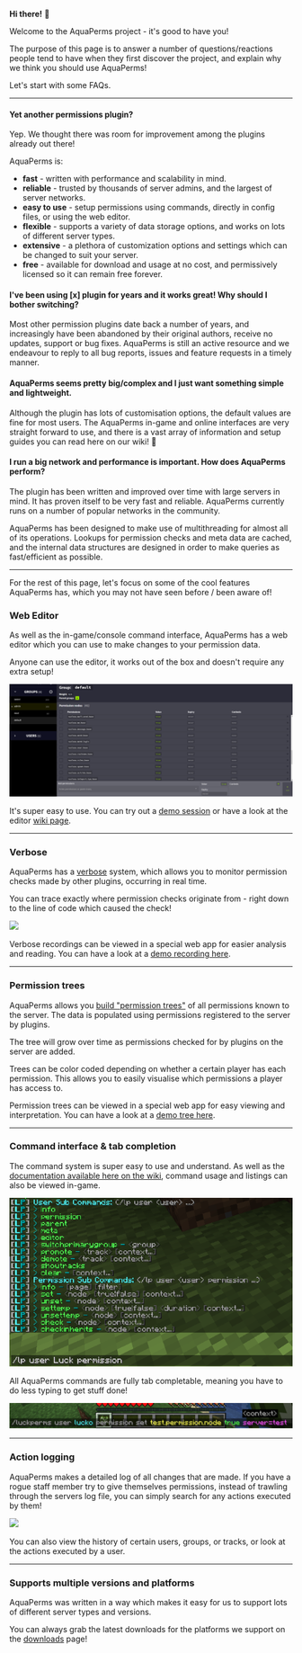 **Hi there!** 👋

Welcome to the AquaPerms project - it's good to have you!

The purpose of this page is to answer a number of questions/reactions people tend to have when they first discover the project, and explain why we think you should use AquaPerms!

Let's start with some FAQs.

___

#### Yet another permissions plugin?
Yep. We thought there was room for improvement among the plugins already out there!

AquaPerms is:

* **fast** - written with performance and scalability in mind.
* **reliable** - trusted by thousands of server admins, and the largest of server networks.
* **easy to use** - setup permissions using commands, directly in config files, or using the web editor.
* **flexible** - supports a variety of data storage options, and works on lots of different server types.
* **extensive** - a plethora of customization options and settings which can be changed to suit your server.
* **free** - available for download and usage at no cost, and permissively licensed so it can remain free forever.

#### I've been using [x] plugin for years and it works great! Why should I bother switching?
Most other permission plugins date back a number of years, and increasingly have been abandoned by their original authors, receive no updates, support or bug fixes. AquaPerms is still an active resource and we endeavour to reply to all bug reports, issues and feature requests in a timely manner.

#### AquaPerms seems pretty big/complex and I just want something simple and lightweight.
Although the plugin has lots of customisation options, the default values are fine for most users.
The AquaPerms in-game and online interfaces are very straight forward to use, and there is a vast array of information and setup guides you can read here on our wiki! 🎉

#### I run a big network and performance is important. How does AquaPerms perform?
The plugin has been written and improved over time with large servers in mind. It has proven itself to be very fast and reliable. AquaPerms currently runs on a number of popular networks in the community.

AquaPerms has been designed to make use of multithreading for almost all of its operations. Lookups for permission checks and meta data are cached, and the internal data structures are designed in order to make queries as fast/efficient as possible.

___

For the rest of this page, let's focus on some of the cool features AquaPerms has, which you may not have seen before / been aware of!

### Web Editor
As well as the in-game/console command interface, AquaPerms has a web editor which you can use to make changes to your permission data.

Anyone can use the editor, it works out of the box and doesn't require any extra setup!

![](../img/whyluckperms-1.png)

It's super easy to use. You can try out a [demo session](https://luckperms.net/editor/demo) or have a look at the editor [wiki page](Web-Editor).

___

### Verbose
AquaPerms has a [verbose](Verbose) system, which allows you to monitor permission checks made by other plugins, occurring in real time.

You can trace exactly where permission checks originate from - right down to the line of code which caused the check!

![](../img/whyluckperms-2.png)

Verbose recordings can be viewed in a special web app for easier analysis and reading. You can have a look at a [demo recording here](https://luckperms.net/verbose/demo).

___

### Permission trees
AquaPerms allows you [build "permission trees"](General-Commands#ap-tree-scope-player) of all permissions known to the server. The data is populated using permissions registered to the server by plugins.

The tree will grow over time as permissions checked for by plugins on the server are added.

Trees can be color coded depending on whether a certain player has each permission. This allows you to easily visualise which permissions a player has access to.

Permission trees can be viewed in a special web app for easy viewing and interpretation. You can have a look at a [demo tree here](https://luckperms.net/treeview).

___

### Command interface & tab completion
The command system is super easy to use and understand. As well as the [documentation available here on the wiki](Command-Usage), command usage and listings can also be viewed in-game.

![](../img/whyluckperms-3.png)

All AquaPerms commands are fully tab completable, meaning you have to do less typing to get stuff done!

![](../img/whyluckperms-4.png)

___

### Action logging
AquaPerms makes a detailed log of all changes that are made. If you have a rogue staff member try to give themselves permissions, instead of trawling through the servers log file, you can simply search for any actions executed by them!

![](../img/whyluckperms-5.png)

You can also view the history of certain users, groups, or tracks, or look at the actions executed by a user.

___

### Supports multiple versions and platforms
AquaPerms was written in a way which makes it easy for us to support lots of different server types and versions.

You can always grab the latest downloads for the platforms we support on the [downloads](https://luckperms.net/download) page!
